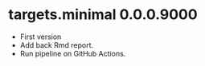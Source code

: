 # targets.minimal 0.0.0.9000

* First version
* Add back Rmd report.
* Run pipeline on GitHub Actions.
